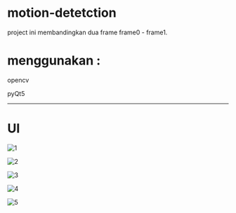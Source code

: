 # motion-detetction
project ini membandingkan dua frame frame0 - frame1.

# menggunakan :

opencv

pyQt5

------------------------------------------------------------------------------------------------------------------

# UI

![1](https://user-images.githubusercontent.com/23205402/56351720-578ea900-6200-11e9-93e3-2d64e6bfe47b.png)

![2](https://user-images.githubusercontent.com/23205402/56351721-58273f80-6200-11e9-8d6b-a9e026dfc393.png)

![3](https://user-images.githubusercontent.com/23205402/56351722-58bfd600-6200-11e9-9c4b-94ef9948328d.png)

![4](https://user-images.githubusercontent.com/23205402/56351724-58bfd600-6200-11e9-8c85-d56c5446ecc7.png)

![5](https://user-images.githubusercontent.com/23205402/56351725-59586c80-6200-11e9-8966-8cab9a8b06c5.png)

